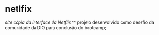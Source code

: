 # netlfix

_site cópia da interface da Netflix_
^^
projeto desenvolvido como desefio da comunidade da DIO para conclusão do bootcamp;

